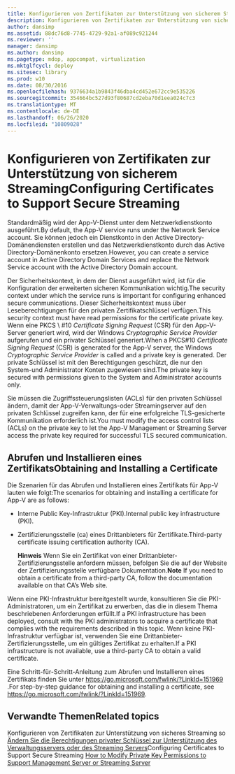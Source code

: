 ```yaml
---
title: Konfigurieren von Zertifikaten zur Unterstützung von sicherem Streaming
description: Konfigurieren von Zertifikaten zur Unterstützung von sicherem Streaming
author: dansimp
ms.assetid: 88dc76d8-7745-4729-92a1-af089c921244
ms.reviewer: ''
manager: dansimp
ms.author: dansimp
ms.pagetype: mdop, appcompat, virtualization
ms.mktglfcycl: deploy
ms.sitesec: library
ms.prod: w10
ms.date: 08/30/2016
ms.openlocfilehash: 9376634a1b9843f46dba4cd452e672cc9e535226
ms.sourcegitcommit: 354664bc527d93f80687cd2eba70d1eea024c7c3
ms.translationtype: MT
ms.contentlocale: de-DE
ms.lasthandoff: 06/26/2020
ms.locfileid: "10809028"
---
```

# <span data-ttu-id="2351b-103">Konfigurieren von Zertifikaten zur Unterstützung von sicherem Streaming</span><span class="sxs-lookup"><span data-stu-id="2351b-103">Configuring Certificates to Support Secure Streaming</span></span>


<span data-ttu-id="2351b-104">Standardmäßig wird der App-V-Dienst unter dem Netzwerkdienstkonto ausgeführt.</span><span class="sxs-lookup"><span data-stu-id="2351b-104">By default, the App-V service runs under the Network Service account.</span></span> <span data-ttu-id="2351b-105">Sie können jedoch ein Dienstkonto in den Active Directory-Domänendiensten erstellen und das Netzwerkdienstkonto durch das Active Directory-Domänenkonto ersetzen.</span><span class="sxs-lookup"><span data-stu-id="2351b-105">However, you can create a service account in Active Directory Domain Services and replace the Network Service account with the Active Directory Domain account.</span></span>

<span data-ttu-id="2351b-106">Der Sicherheitskontext, in dem der Dienst ausgeführt wird, ist für die Konfiguration der erweiterten sicheren Kommunikation wichtig.</span><span class="sxs-lookup"><span data-stu-id="2351b-106">The security context under which the service runs is important for configuring enhanced secure communications.</span></span> <span data-ttu-id="2351b-107">Dieser Sicherheitskontext muss über Leseberechtigungen für den privaten Zertifikatschlüssel verfügen.</span><span class="sxs-lookup"><span data-stu-id="2351b-107">This security context must have read permissions for the certificate private key.</span></span> <span data-ttu-id="2351b-108">Wenn eine PKCS \ #10 *Certificate Signing Request* (CSR) für den App-V-Server generiert wird, wird der Windows *Cryptographic Service Provider* aufgerufen und ein privater Schlüssel generiert.</span><span class="sxs-lookup"><span data-stu-id="2351b-108">When a PKCS\#10 *Certificate Signing Request* (CSR) is generated for the App-V server, the Windows *Cryptographic Service Provider* is called and a private key is generated.</span></span> <span data-ttu-id="2351b-109">Der private Schlüssel ist mit den Berechtigungen geschützt, die nur den System-und Administrator Konten zugewiesen sind.</span><span class="sxs-lookup"><span data-stu-id="2351b-109">The private key is secured with permissions given to the System and Administrator accounts only.</span></span>

<span data-ttu-id="2351b-110">Sie müssen die Zugriffssteuerungslisten (ACLs) für den privaten Schlüssel ändern, damit der App-V-Verwaltungs-oder Streamingserver auf den privaten Schlüssel zugreifen kann, der für eine erfolgreiche TLS-gesicherte Kommunikation erforderlich ist.</span><span class="sxs-lookup"><span data-stu-id="2351b-110">You must modify the access control lists (ACLs) on the private key to let the App-V Management or Streaming Server access the private key required for successful TLS secured communication.</span></span>

## <span data-ttu-id="2351b-111">Abrufen und Installieren eines Zertifikats</span><span class="sxs-lookup"><span data-stu-id="2351b-111">Obtaining and Installing a Certificate</span></span>


<span data-ttu-id="2351b-112">Die Szenarien für das Abrufen und Installieren eines Zertifikats für App-V lauten wie folgt:</span><span class="sxs-lookup"><span data-stu-id="2351b-112">The scenarios for obtaining and installing a certificate for App-V are as follows:</span></span>

-   <span data-ttu-id="2351b-113">Interne Public Key-Infrastruktur (PKI).</span><span class="sxs-lookup"><span data-stu-id="2351b-113">Internal public key infrastructure (PKI).</span></span>

-   <span data-ttu-id="2351b-114">Zertifizierungsstelle (ca) eines Drittanbieters für Zertifikate.</span><span class="sxs-lookup"><span data-stu-id="2351b-114">Third-party certificate issuing certification authority (CA).</span></span>

    <span data-ttu-id="2351b-115">**Hinweis**  Wenn Sie ein Zertifikat von einer Drittanbieter-Zertifizierungsstelle anfordern müssen, befolgen Sie die auf der Website der Zertifizierungsstelle verfügbare Dokumentation.</span><span class="sxs-lookup"><span data-stu-id="2351b-115">**Note** If you need to obtain a certificate from a third-party CA, follow the documentation available on that CA’s Web site.</span></span>

     

<span data-ttu-id="2351b-116">Wenn eine PKI-Infrastruktur bereitgestellt wurde, konsultieren Sie die PKI-Administratoren, um ein Zertifikat zu erwerben, das die in diesem Thema beschriebenen Anforderungen erfüllt.</span><span class="sxs-lookup"><span data-stu-id="2351b-116">If a PKI infrastructure has been deployed, consult with the PKI administrators to acquire a certificate that complies with the requirements described in this topic.</span></span> <span data-ttu-id="2351b-117">Wenn keine PKI-Infrastruktur verfügbar ist, verwenden Sie eine Drittanbieter-Zertifizierungsstelle, um ein gültiges Zertifikat zu erhalten.</span><span class="sxs-lookup"><span data-stu-id="2351b-117">If a PKI infrastructure is not available, use a third-party CA to obtain a valid certificate.</span></span>

<span data-ttu-id="2351b-118">Eine Schritt-für-Schritt-Anleitung zum Abrufen und Installieren eines Zertifikats finden Sie unter <https://go.microsoft.com/fwlink/?LinkId=151969> .</span><span class="sxs-lookup"><span data-stu-id="2351b-118">For step-by-step guidance for obtaining and installing a certificate, see <https://go.microsoft.com/fwlink/?LinkId=151969>.</span></span>

## <span data-ttu-id="2351b-119">Verwandte Themen</span><span class="sxs-lookup"><span data-stu-id="2351b-119">Related topics</span></span>


<span data-ttu-id="2351b-120">Konfigurieren von Zertifikaten zur Unterstützung von sicheres Streaming so [Ändern Sie die Berechtigungen privater Schlüssel zur Unterstützung des Verwaltungsservers oder des Streaming Servers](how-to-modify-private-key-permissions-to-support-management-server-or-streaming-server.md)</span><span class="sxs-lookup"><span data-stu-id="2351b-120">Configuring Certificates to Support Secure Streaming [How to Modify Private Key Permissions to Support Management Server or Streaming Server](how-to-modify-private-key-permissions-to-support-management-server-or-streaming-server.md)</span></span>

 

 





